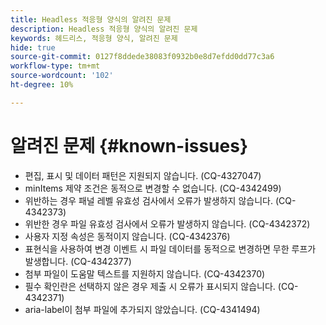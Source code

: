 ```yaml
---
title: Headless 적응형 양식의 알려진 문제
description: Headless 적응형 양식의 알려진 문제
keywords: 헤드리스, 적응형 양식, 알려진 문제
hide: true
source-git-commit: 0127f8ddede38083f0932b0e8d7efdd0dd77c3a6
workflow-type: tm+mt
source-wordcount: '102'
ht-degree: 10%

---
```



# 알려진 문제 {#known-issues}

* 편집, 표시 및 데이터 패턴은 지원되지 않습니다. (CQ-4327047)
* minItems 제약 조건은 동적으로 변경할 수 없습니다. (CQ-4342499)
* 위반하는 경우 패널 레벨 유효성 검사에서 오류가 발생하지 않습니다. (CQ-4342373)
* 위반한 경우 파일 유효성 검사에서 오류가 발생하지 않습니다. (CQ-4342372)
* 사용자 지정 속성은 동적이지 않습니다. (CQ-4342376)
* 표현식을 사용하여 변경 이벤트 시 파일 데이터를 동적으로 변경하면 무한 루프가 발생합니다. (CQ-4342377)
* 첨부 파일이 도움말 텍스트를 지원하지 않습니다. (CQ-4342370)
* 필수 확인란은 선택하지 않은 경우 제출 시 오류가 표시되지 않습니다. (CQ-4342371)
* aria-label이 첨부 파일에 추가되지 않았습니다. (CQ-4341494)
